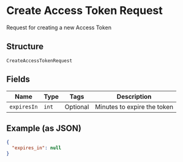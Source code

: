 
# Create Access Token Request

Request for creating a new Access Token

## Structure

`CreateAccessTokenRequest`

## Fields

| Name | Type | Tags | Description |
|  --- | --- | --- | --- |
| `expiresIn` | `int` | Optional | Minutes to expire the token |

## Example (as JSON)

```json
{
  "expires_in": null
}
```

